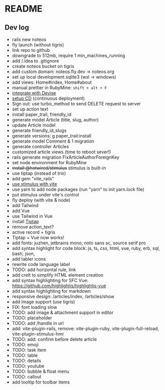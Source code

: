 # README

## Dev log

- rails new noteos
- fly launch (without tigris)
- link repo to github
- downgrade to 512mb, require 1 min_machines_running
- add /.idea to .gitignore
- create noteos bucket on tigris
- add custom domain: noteos.fly.dev -> noteos.org
- set up local development.sqlite3 (wsl -> windows)
- add views: Home#index, Home#about
- manual prettier in RubyMine: `shift + alt + F`
- [integrate with Devise](https://dev.to/kevinluo201/how-to-setup-very-basic-devise-in-rails-7-55ia)
- [setup CD](https://fly.io/docs/launch/continuous-deployment-with-github-actions/#speed-run-your-way-to-continuous-deployment) (continuous deployment)
- Sign out: use turbo_method to send DELETE request to server
- set up action text
- install paper_trail, friendly_id
- generate model Article (title, slug, author)
- update Article model
- generate friendly_id_slugs
- generate versions: g paper_trail:install
- generate model Comment & 1 migration
- generate controller Articles
- customized article views (time to reboot sever!)
- rails generate migration FixArticleAuthorForeignKey
- set node environment for RubyMine
- ~~install @hotwired/stimulus~~ stimulus is built-in
- use tiptap (instead of trix)
- add gem "vite_rails"
- [use stimulus with vite](https://sasikala-r.medium.com/rails-7-with-vite-stimulus-tailwind-c3ecf2191ea9)
- use yarn to add node packages (run "yarn" to init yarn.lock file)
- put stimulus under vite's control
- fly deploy (with vite & node)
- add Tailwind
- add Vue
- use Tailwind in Vue
- install [Tiptap](https://tiptap.dev/docs/editor/getting-started/install/vue3)
- remove action_text?
- active record + tigris
- Tiptap + Vue now works!
- add fonts: juzhen, jetbrains mono, noto sans sc, source serif pro
- add syntax highlight for code block: js, ts, css, html, vue, ruby, erb, sql, bash, json,
- add tabler icons
- rewrite code language label
- TODO: add horizontal rule, link
- add crelt to simplify HTML element creation
- add syntax highlighting for SFC Vue: https://github.com/highlightjs/highlightjs-vue
- add syntax highlighting for markdown
- responsive design: /articles/index, /articles/show
- add image support (use tigris)
- FIX: font loading slow
- TODO: add image & attachment support in editor
- TODO: placeholder
- TODO: add /handle in url
- add: vite-plugin-rails, remove: vite-plugin-ruby, vite-plugin-full-reload, vite-plugin-stimulus-hmr
- TODO: add: confirm before delete article
- TODO: emoji
- TODO: task item
- TODO: table
- TODO: details
- TODO: youtube
- TODO: bubble & float menu
- TODO: callout
- add tooltip for toolbar items
